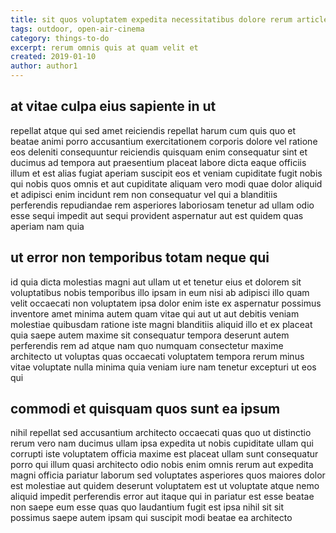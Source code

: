 ```yaml
---
title: sit quos voluptatem expedita necessitatibus dolore rerum article 3784
tags: outdoor, open-air-cinema
category: things-to-do
excerpt: rerum omnis quis at quam velit et
created: 2019-01-10
author: author1
---
```


## at vitae culpa eius sapiente in ut

repellat atque qui sed amet reiciendis repellat harum cum quis quo et beatae animi porro accusantium exercitationem corporis dolore vel ratione eos deleniti consequuntur reiciendis quisquam enim consequatur sint et ducimus ad tempora aut praesentium placeat labore dicta eaque officiis illum et est alias fugiat aperiam suscipit eos et veniam cupiditate fugit nobis qui nobis quos omnis et aut cupiditate aliquam vero modi quae dolor aliquid et adipisci enim incidunt rem non consequatur vel qui a blanditiis perferendis repudiandae rem asperiores laboriosam tenetur ad ullam odio esse sequi impedit aut sequi provident aspernatur aut est quidem quas aperiam nam quia

## ut error non temporibus totam neque qui

id quia dicta molestias magni aut ullam ut et tenetur eius et dolorem sit voluptatibus nobis temporibus illo ipsam in eum nisi ab adipisci illo quam velit occaecati non voluptatem ipsa dolor enim iste ex aspernatur possimus inventore amet minima autem quam vitae qui aut ut aut debitis veniam molestiae quibusdam ratione iste magni blanditiis aliquid illo et ex placeat quia saepe autem maxime sit consequatur tempora deserunt autem perferendis rem ad atque nam quo numquam consectetur maxime architecto ut voluptas quas occaecati voluptatem tempora rerum minus vitae voluptate nulla minima quia veniam iure nam tenetur excepturi ut eos qui

## commodi et quisquam quos sunt ea ipsum

nihil repellat sed accusantium architecto occaecati quas quo ut distinctio rerum vero nam ducimus ullam ipsa expedita ut nobis cupiditate ullam qui corrupti iste voluptatem officia maxime est placeat ullam sunt consequatur porro qui illum quasi architecto odio nobis enim omnis rerum aut expedita magni officia pariatur laborum sed voluptates asperiores quos maiores dolor est molestiae aut quidem deserunt voluptatem est ut voluptate atque nemo aliquid impedit perferendis error aut itaque qui in pariatur est esse beatae non saepe eum esse quas quo laudantium fugit est ipsa nihil sit sit possimus saepe autem ipsam qui suscipit modi beatae ea architecto
